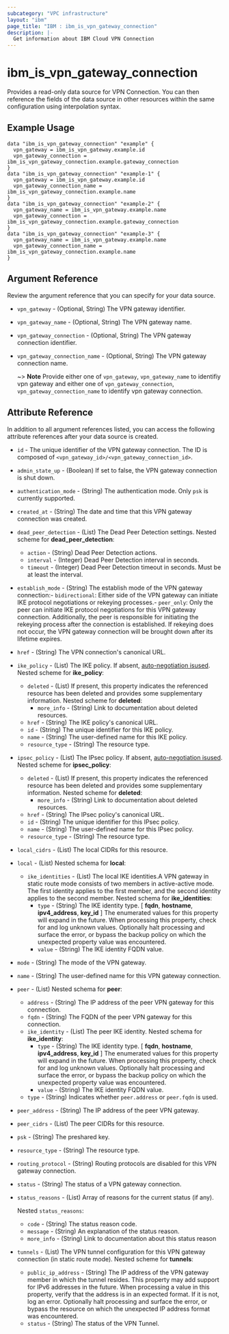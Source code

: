 ```yaml
---
subcategory: "VPC infrastructure"
layout: "ibm"
page_title: "IBM : ibm_is_vpn_gateway_connection"
description: |-
  Get information about IBM Cloud VPN Connection
---
```


# ibm_is_vpn_gateway_connection

Provides a read-only data source for VPN Connection. You can then reference the fields of the data source in other resources within the same configuration using interpolation syntax.

## Example Usage

```hcl
data "ibm_is_vpn_gateway_connection" "example" {
  vpn_gateway = ibm_is_vpn_gateway.example.id
  vpn_gateway_connection = ibm_is_vpn_gateway_connection.example.gateway_connection
}
data "ibm_is_vpn_gateway_connection" "example-1" {
  vpn_gateway = ibm_is_vpn_gateway.example.id
  vpn_gateway_connection_name = ibm_is_vpn_gateway_connection.example.name
}
data "ibm_is_vpn_gateway_connection" "example-2" {
  vpn_gateway_name = ibm_is_vpn_gateway.example.name
  vpn_gateway_connection = ibm_is_vpn_gateway_connection.example.gateway_connection
}
data "ibm_is_vpn_gateway_connection" "example-3" {
  vpn_gateway_name = ibm_is_vpn_gateway.example.name
  vpn_gateway_connection_name = ibm_is_vpn_gateway_connection.example.name
}
```

## Argument Reference

Review the argument reference that you can specify for your data source.

- `vpn_gateway` - (Optional, String) The VPN gateway identifier.
- `vpn_gateway_name` - (Optional, String) The VPN gateway name.
- `vpn_gateway_connection` - (Optional, String) The VPN gateway connection identifier.
- `vpn_gateway_connection_name` - (Optional, String) The VPN gateway connection name.

  ~> **Note** Provide either one of `vpn_gateway`, `vpn_gateway_name` to identifiy vpn gateway and either one of `vpn_gateway_connection`, `vpn_gateway_connection_name` to identify vpn gateway connection.

## Attribute Reference

In addition to all argument references listed, you can access the following attribute references after your data source is created.

- `id` - The unique identifier of the VPN gateway connection. The ID is composed of `<vpn_gateway_id>/<vpn_gateway_connection_id>`.
- `admin_state_up` - (Boolean) If set to false, the VPN gateway connection is shut down.

- `authentication_mode` - (String) The authentication mode. Only `psk` is currently supported.

- `created_at` - (String) The date and time that this VPN gateway connection was created.

- `dead_peer_detection` - (List) The Dead Peer Detection settings.
  Nested scheme for **dead_peer_detection**:
	- `action` - (String) Dead Peer Detection actions.
	- `interval` - (Integer) Dead Peer Detection interval in seconds.
	- `timeout` - (Integer) Dead Peer Detection timeout in seconds. Must be at least the interval.

- `establish_mode` - (String) The establish mode of the VPN gateway connection:- `bidirectional`: Either side of the VPN gateway can initiate IKE protocol   negotiations or rekeying processes.- `peer_only`: Only the peer can initiate IKE protocol negotiations for this VPN gateway   connection. Additionally, the peer is responsible for initiating the rekeying process   after the connection is established. If rekeying does not occur, the VPN gateway   connection will be brought down after its lifetime expires.

- `href` - (String) The VPN connection's canonical URL.

- `ike_policy` - (List) The IKE policy. If absent, [auto-negotiation isused](https://cloud.ibm.com/docs/vpc?topic=vpc-using-vpn&interface=ui#ike-auto-negotiation-phase-1).
  Nested scheme for **ike_policy**:
	- `deleted` - (List) If present, this property indicates the referenced resource has been deleted and provides some supplementary information.
	  Nested scheme for **deleted**:
		- `more_info` - (String) Link to documentation about deleted resources.
	- `href` - (String) The IKE policy's canonical URL.
	- `id` - (String) The unique identifier for this IKE policy.
	- `name` - (String) The user-defined name for this IKE policy.
	- `resource_type` - (String) The resource type.

- `ipsec_policy` - (List) The IPsec policy. If absent, [auto-negotiation isused](https://cloud.ibm.com/docs/vpc?topic=vpc-using-vpn&interface=ui#ipsec-auto-negotiation-phase-2).
  Nested scheme for **ipsec_policy**:
	- `deleted` - (List) If present, this property indicates the referenced resource has been deleted and provides some supplementary information.
	  Nested scheme for **deleted**:
		- `more_info` - (String) Link to documentation about deleted resources.
	- `href` - (String) The IPsec policy's canonical URL.
	- `id` - (String) The unique identifier for this IPsec policy.
	- `name` - (String) The user-defined name for this IPsec policy.
	- `resource_type` - (String) The resource type.

- `local_cidrs` - (List) The local CIDRs for this resource.

- `local` - (List) 
	Nested schema for **local**:
	- `ike_identities` - (List) The local IKE identities.A VPN gateway in static route mode consists of two members in active-active mode. The first identity applies to the first member, and the second identity applies to the second member.
		Nested schema for **ike_identities**:
		- `type` - (String) The IKE identity type. [ **fqdn**, **hostname**, **ipv4_address**, **key_id** ] The enumerated values for this property will expand in the future. When processing this property, check for and log unknown values. Optionally halt processing and surface the error, or bypass the backup policy on which the unexpected property value was encountered.
		- `value` - (String) The IKE identity FQDN value.

- `mode` - (String) The mode of the VPN gateway.

- `name` - (String) The user-defined name for this VPN gateway connection.

- `peer` - (List) 
	Nested schema for **peer**:
	- `address` - (String) The IP address of the peer VPN gateway for this connection.
	- `fqdn` - (String) The FQDN of the peer VPN gateway for this connection.
	- `ike_identity` - (List) The peer IKE identity.
		Nested schema for **ike_identity**:
		- `type` - (String) The IKE identity type. [ **fqdn**, **hostname**, **ipv4_address**, **key_id** ] The enumerated values for this property will expand in the future. When processing this property, check for and log unknown values. Optionally halt processing and surface the error, or bypass the backup policy on which the unexpected property value was encountered.
		- `value` - (String) The IKE identity FQDN value.
	- `type` - (String) Indicates whether `peer.address` or `peer.fqdn` is used.

- `peer_address` - (String) The IP address of the peer VPN gateway.

- `peer_cidrs` - (List) The peer CIDRs for this resource.

- `psk` - (String) The preshared key.

- `resource_type` - (String) The resource type.

- `routing_protocol` - (String) Routing protocols are disabled for this VPN gateway connection.

- `status` - (String) The status of a VPN gateway connection.

- `status_reasons` - (List) Array of reasons for the current status (if any).

  Nested `status_reasons`:
    - `code` - (String) The status reason code.
    - `message` - (String) An explanation of the status reason.
    - `more_info` - (String) Link to documentation about this status reason

- `tunnels` - (List) The VPN tunnel configuration for this VPN gateway connection (in static route mode).
  Nested scheme for **tunnels**:
	- `public_ip_address` - (String) The IP address of the VPN gateway member in which the tunnel resides. This property may add support for IPv6 addresses in the future. When processing a value in this property, verify that the address is in an expected format. If it is not, log an error. Optionally halt processing and surface the error, or bypass the resource on which the unexpected IP address format was encountered.
	- `status` - (String) The status of the VPN Tunnel.

